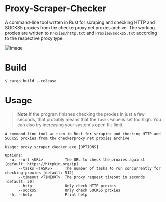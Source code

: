 # Proxy-Scraper-Checker
A command-line tool written in Rust for scraping and checking HTTP and SOCKS5 proxies from the checkerproxy.net proxies archive. The working proxies are written to `Proxies/http.txt` and `Proxies/socks5.txt` according to the respective proxy type.

![image](https://user-images.githubusercontent.com/95155966/231937289-ddf0187f-e8c9-4878-b92d-96617695e6f0.png)

# Build
    $ cargo build --release

# Usage
> **Note**
> If the program finishes checking the proxies in just a few seconds, that probably means that the `tasks` value is set too high. You can also try increasing your system's open file limit.

```
A command-line tool written in Rust for scraping and checking HTTP and SOCKS5 proxies from the checkerproxy.net proxies archive

Usage: proxy_scraper_checker.exe [OPTIONS]

Options:
  -u, --url <URL>          The URL to check the proxies against [default: https://httpbin.org/ip]     
      --tasks <TASKS>      The number of tasks to run concurrently for checking proxies [default: 512]
      --timeout <TIMEOUT>  The proxy request timeout in seconds [default: 30]
      --http               Only check HTTP proxies
      --socks5             Only check SOCKS5 proxies
  -h, --help               Print help
```